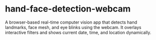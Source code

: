 # hand-face-detection-webcam
A browser-based real-time computer vision app that detects hand landmarks, face mesh, and eye blinks using the webcam. It overlays interactive filters and shows current date, time, and location dynamically.
